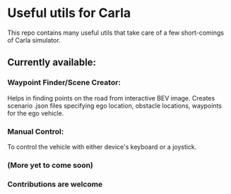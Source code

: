 # Useful utils for Carla

This repo contains many useful utils that take care of a few short-comings of Carla simulator.

## Currently available:
### Waypoint Finder/Scene Creator:

Helps in finding points on the road from interactive BEV image.
Creates scenario .json files specifying ego location, obstacle locations, waypoints for the ego vehicle.

### Manual Control:

To control the vehicle with either device's keyboard or a joystick.

### (More yet to come soon) 

### Contributions are welcome